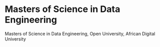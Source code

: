 # Masters of Science in Data Engineering
Masters of Science in Data Engineering, Open University, African Digital University
